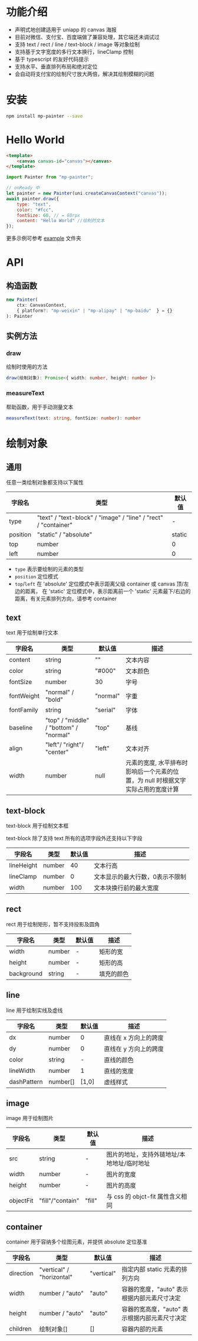 功能介绍
===
- 声明式地创建适用于 uniapp 的 canvas 海报
- 目前对微信、支付宝、百度端做了兼容处理，其它端还未调试过
- 支持 text / rect / line / text-block / image 等对象绘制
- 支持基于文字宽度的多行文本换行，lineClamp 控制
- 基于 typescript 的友好代码提示
- 支持水平、垂直排列布局和绝对定位
- 会自动将支付宝的绘制尺寸放大两倍，解决其绘制模糊的问题

安装
===
```bash
npm install mp-painter --save
```

Hello World
===
```html
<template>
    <canvas canvas-id="canvas"></canvas>
</template>
```
```js
import Painter from "mp-painter";

// onReady 中
let painter = new Painter(uni.createCanvasContext("canvas"));
await painter.draw({
    type: "text",
    color: "#fcc",
    fontSize: 60, // = 60rpx
    content: "Hello World" //绘制的文本
});
```
更多示例可参考 [example](https://github.com/xlfsummer/mp-painter/tree/master/example/src/pages) 文件夹

API
===
构造函数
---
```ts
new Painter(
    ctx: CanvasContext,
    { platform?: "mp-weixin" | "mp-alipay" | "mp-baidu"  } = {}
): Painter
```

实例方法
---
### draw
绘制时使用的方法
```ts
draw(绘制对象): Promise<{ width: number, height: number }>
```

### measureText
帮助函数，用于手动测量文本
```ts
measureText(text: string, fontSize: number): number
```

绘制对象
===
通用
---
任意一类绘制对象都支持以下属性

字段名|类型|默认值
---|---|---
type| "text" / "text-block" / "image" / "line" / "rect" / "container"|-
position|"static" / "absolute"|static
top|number|0
left|number|0

- `type` 表示要绘制的元素的类型
- `position` 定位模式
- `top`/`left` 在 'absolute' 定位模式中表示距离父级 container 或 canvas 顶/左边的距离，
在 'static' 定位模式中，表示距离前一个 'static' 元素最下/右边的距离，有关元素排列方向，请参考 container

text
---
text 用于绘制单行文本

字段名|类型|默认值|描述
---|---|---|---
content|string|""|文本内容
color|string|"#000"|文本颜色
fontSize|number|30|字号
fontWeight|"normal" / "bold"|"normal"|字重
fontFamily|string|"serial"|字体
baseline|"top" / "middle" / "bottom" / "normal"|"top"|基线
align|"left"/ "right"/ "center"|"left"|文本对齐
width|number|null|元素的宽度, 水平排布时影响后一个元素的位置，为 null 时根据文字实际占用的宽度计算

text-block
---
text-block 用于绘制文本框

text-block 除了支持 text 所有的选项字段外还支持以下字段

字段名|类型|默认值|描述
---|---|---|---
lineHeight|number|40|文本行高
lineClamp|number|0|文本显示的最大行数，0表示不限制
width|number|100|文本块换行前的最大宽度

rect
---
rect 用于绘制矩形，暂不支持投影及圆角

字段名|类型|默认值|描述
---|---|---|---
width|number|-|矩形的宽
height|number|-|矩形的高
background|string|-|填充的颜色

line
---
line 用于绘制实线及虚线

字段名|类型|默认值|描述
---|---|---|---
dx|number|0|直线在 x 方向上的跨度
dy|number|0|直线在 y 方向上的跨度
color|string|-|直线的颜色
lineWidth|number|1|直线的宽度
dashPattern|number[]|[1,0]|虚线样式

image
---
image 用于绘制图片

字段名|类型|默认值|描述
---|---|---|---
src|string|-|图片的地址，支持外链地址/本地地址/临时地址
width|number|-|图片的宽度
height|number|-|图片的高度
objectFit|"fill"/"contain"|"fill"|与 css 的 objct-fit 属性含义相同

container
---
container 用于容纳多个绘图元素，并提供 absolute 定位基准

字段名|类型|默认值|描述
---|---|---|---
direction |"vertical" / "horizontal"|"vertical"|指定内部 static 元素的排列方向
width | number / "auto" | "auto" | 容器的宽度，"auto" 表示根据内部元素尺寸决定
height | number / "auto" | "auto" | 容器的宽高度，"auto" 表示根据内部元素尺寸决定
children | 绘制对象[] | [] | 容器内部的元素
